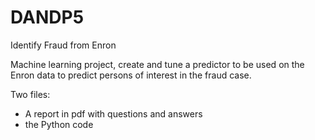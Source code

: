 # DANDP5
Identify Fraud from Enron

Machine learning project, create and tune a predictor to be used on the Enron data to predict persons of interest in the fraud case.

Two files:
- A report in pdf with questions and answers
- the Python code
